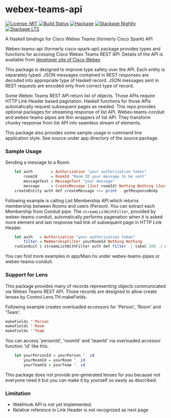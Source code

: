 # webex-teams-api

[![License: MIT](https://img.shields.io/badge/License-MIT-brightgreen.svg)](https://opensource.org/licenses/MIT)
[![Build Status](https://github.com/nshimaza/webex-teams-api/workflows/build/badge.svg)](https://github.com/nshimaza/webex-teams-api/actions?query=workflow%3Abuild)
[![Hackage](https://img.shields.io/hackage/v/webex-teams-api.svg?style=flat)](https://hackage.haskell.org/package/webex-teams-api)
[![Stackage Nightly](http://stackage.org/package/webex-teams-api/badge/nightly)](http://stackage.org/nightly/package/webex-teams-api)
[![Stackage LTS](http://stackage.org/package/webex-teams-api/badge/lts)](http://stackage.org/lts/package/webex-teams-api)

A Haskell bindings for Cisco Webex Teams (formerly Cisco Spark) API

Webex-teams-api (formerly cisco-spark-api) package provides types and functions
for accessing Cisco Webex Teams REST API.  Details of the API is available
from [developer site of Cisco Webex](https://developer.webex.com/)

This package is designed to improve type safety over the API.  Each entity is
separately typed.  JSON messages contained in REST responses are decoded into
appropriate type of Haskell record.  JSON messages sent in REST requests are
encoded only from correct type of record.

Some Webex Teams REST API return list of objects.  Those APIs require HTTP Link
Header based pagination.  Haskell functions for those APIs automatically request
subsequent pages as needed.  This repo provides optional packages for streaming
response of list API.  Webex-teams-conduit and webex-teams-pipes are thin
wrappers of list API.  They transform chunky response from list API into
seamless stream of elements.

This package also provides some sample usage in command line application style.
See source under app directory of the source package.

### Sample Usage

Sending a message to a Room.

```haskell
    let auth        = Authorization "your authorization token"
        roomId      = RoomId "Room ID your message to be sent"
        messageText = MessageText "your message"
        message     = CreateMessage (Just roomId) Nothing Nothing (Just messageText) Nothing Nothing
    createEntity auth def createMessage >>= print . getResponseBody
```

Following example is calling List Membership API which returns membership between
Rooms and users (Person).  You can extract each Membership from
Conduit pipe.  The `streamListWithFilter`, provided by webex-teams-conduit,
automatically performs pagenation when it is asked more element and last
response had link of subsequent page in HTTP Link Header.

```haskell
    let auth   = Authorization "your authorization token"
        filter = MembershipFilter yourRoomId Nothing Nothing
    runConduit $ streamListWithFilter auth def filter .| takeC 200 .| mapM_C print
```

You can find more examples in app/Main.hs under webex-teams-pipes or
webex-teams-conduit.

### Support for Lens

This package provides many of records representing objects communicated via
Webex Teams REST API.  Those records are designed to allow create lenses by
Control.Lens.TH.makeFields.

Following example creates overloaded accessors for 'Person', 'Room' and 'Team'.

```haskell
makeFields ''Person
makeFields ''Room
makeFields ''Team
```

You can access 'personId', 'roomId' and 'teamId' via overloaded accessor
function 'id' like this.

```haskell
    let yourPersonId = yourPerson ^. id
        yourRoomId = yourRoom ^. id
        yourTeamId = yourTeam ^. id
```

This package does not provide pre-generated lenses for you because not everyone
need it but you can make it by yourself so easily as described.

### Limitation

- WebHook API is not yet implemented.
- Relative reference in Link Header is not recognized as next page
